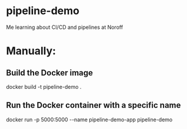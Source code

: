 # pipeline-demo
Me learning about CI/CD and pipelines at Noroff


# Manually:
## Build the Docker image
docker build -t pipeline-demo .

## Run the Docker container with a specific name
docker run -p 5000:5000 --name pipeline-demo-app pipeline-demo